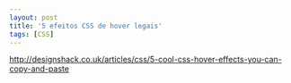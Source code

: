 ```yaml
---
layout: post
title: '5 efeitos CSS de hover legais'
tags: [CSS]
---
```


<http://designshack.co.uk/articles/css/5-cool-css-hover-effects-you-can-copy-and-paste>
